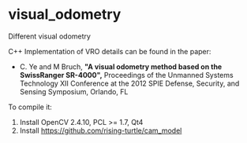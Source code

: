 # visual_odometry
Different visual odometry 

C++ Implementation of VRO details can be found in the paper:
* C. Ye and M Bruch, **"A visual odometry method based on the SwissRanger SR-4000",** 
Proceedings of the Unmanned Systems Technology XII Conference at the 2012 SPIE Defense, Security, and Sensing Symposium, Orlando, FL
  
To compile it:  
1. Install OpenCV 2.4.10, PCL >= 1.7, Qt4 
2. Install https://github.com/rising-turtle/cam_model 
